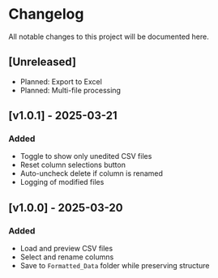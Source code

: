 # Changelog

All notable changes to this project will be documented here.

## [Unreleased]
- Planned: Export to Excel
- Planned: Multi-file processing

## [v1.0.1] - 2025-03-21
### Added
- Toggle to show only unedited CSV files
- Reset column selections button
- Auto-uncheck delete if column is renamed
- Logging of modified files

## [v1.0.0] - 2025-03-20
### Added
- Load and preview CSV files
- Select and rename columns
- Save to `Formatted_Data` folder while preserving structure